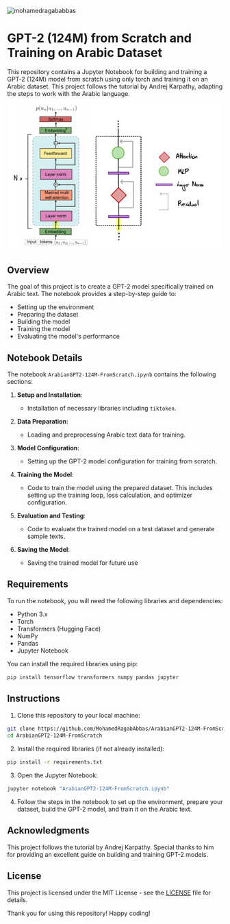 <div align="left" >
  <p align="left"> <img src="https://komarev.com/ghpvc/?username=arabiangpt&label=repo%20views&color=0e75b6&style=flat" alt="mohamedragababbas" /> </p>
</div>

# GPT-2 (124M) from Scratch and Training on Arabic Dataset

This repository contains a Jupyter Notebook for building and training a GPT-2 (124M) model from scratch using only torch and training it on an Arabic dataset. This project follows the tutorial by Andrej Karpathy, adapting the steps to work with the Arabic language.

![GPT-2 Model](data/images/gpt_arch.png)

## Overview

The goal of this project is to create a GPT-2 model specifically trained on Arabic text. The notebook provides a step-by-step guide to:
- Setting up the environment
- Preparing the dataset
- Building the model
- Training the model
- Evaluating the model's performance

## Notebook Details

 The notebook `ArabianGPT2-124M-FromScratch.ipynb` contains the following sections:

1. **Setup and Installation**:
    - Installation of necessary libraries including `tiktoken`.

2. **Data Preparation**:
    - Loading and preprocessing Arabic text data for training.

3. **Model Configuration**:
    - Setting up the GPT-2 model configuration for training from scratch.

4. **Training the Model**:
    - Code to train the model using the prepared dataset. This includes setting up the training loop, loss calculation, and optimizer configuration.

5. **Evaluation and Testing**:
    - Code to evaluate the trained model on a test dataset and generate sample texts.

6. **Saving the Model**:
    - Saving the trained model for future use


## Requirements

To run the notebook, you will need the following libraries and dependencies:

- Python 3.x
- Torch
- Transformers (Hugging Face)
- NumPy
- Pandas
- Jupyter Notebook

You can install the required libraries using pip:

```bash
pip install tensorflow transformers numpy pandas jupyter
```

## Instructions

1. Clone this repository to your local machine:

```bash
git clone https://github.com/MohamedRagabAbbas/ArabianGPT2-124M-FromScratch.git
cd ArabianGPT2-124M-FromScratch
```

2. Install the required libraries (if not already installed):

```bash
pip install -r requirements.txt
```

3. Open the Jupyter Notebook:

```bash
jupyter notebook "ArabianGPT2-124M-FromScratch.ipynb"
```

4. Follow the steps in the notebook to set up the environment, prepare your dataset, build the GPT-2 model, and train it on the Arabic text.

## Acknowledgments

This project follows the tutorial by Andrej Karpathy. Special thanks to him for providing an excellent guide on building and training GPT-2 models.

## License

This project is licensed under the MIT License - see the [LICENSE](LICENSE) file for details.

Thank you for using this repository! Happy coding!

